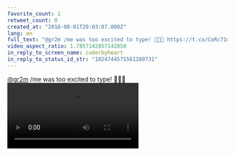 ```yaml
---
favorite_count: 1
retweet_count: 0
created_at: "2018-08-01T20:03:07.000Z"
lang: en
full_text: "@gr2m /me was too excited to type! 👶👶👶 https://t.co/CoRc71mkEP"
video_aspect_ratio: 1.7857142857142858
in_reply_to_screen_name: coderbyheart
in_reply_to_status_id_str: "1024744575561289731"
---
```


[@gr2m](https://twitter.com/gr2m) /me was too excited to type! 👶👶👶
![Embedded Video](https://twitter-media-coderbyheart.s3.eu-north-1.amazonaws.com/1024747375003348992-DjiiS-lW0AAno6Z.mp4)
